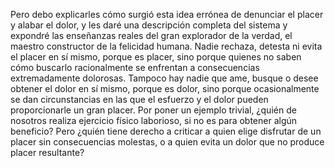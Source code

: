 Pero debo explicarles cómo surgió esta idea errónea de denunciar el placer y alabar el dolor, y les daré 
una descripción completa del sistema y expondré las enseñanzas reales del gran explorador de 
la verdad, 
el maestro constructor de la felicidad humana. Nadie rechaza, detesta ni evita el placer en sí mismo, 
porque es placer,
sino porque quienes no saben cómo buscarlo racionalmente se enfrentan
 a consecuencias extremadamente dolorosas.
 Tampoco hay nadie que ame, busque o desee obtener el dolor en sí mismo, porque es dolor, sino porque ocasionalmente 
 se dan circunstancias en las que el esfuerzo y el dolor pueden proporcionarle un gran placer. 
 Por poner un ejemplo trivial, ¿quién de nosotros realiza ejercicio físico laborioso, 
 si no es para obtener algún beneficio? Pero ¿quién tiene derecho a criticar a quien elige disfrutar de un placer sin consecuencias molestas, o a quien evita un dolor que no produce placer resultante?